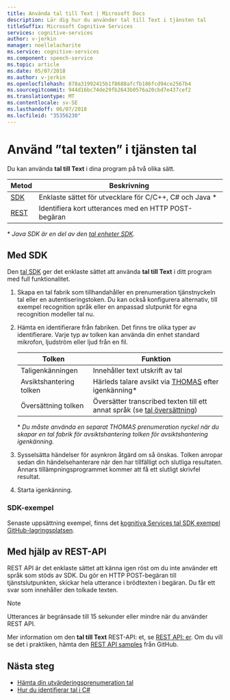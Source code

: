 ```yaml
---
title: Använda tal till Text | Microsoft Docs
description: Lär dig hur du använder tal till Text i tjänsten tal
titleSuffix: Microsoft Cognitive Services
services: cognitive-services
author: v-jerkin
manager: noellelacharite
ms.service: cognitive-services
ms.component: speech-service
ms.topic: article
ms.date: 05/07/2018
ms.author: v-jerkin
ms.openlocfilehash: 878a31992415b1f8688afcfb186fcd94ce2567b4
ms.sourcegitcommit: 944d16bc74de29fb2643b0576a20cbd7e437cef2
ms.translationtype: MT
ms.contentlocale: sv-SE
ms.lasthandoff: 06/07/2018
ms.locfileid: "35356230"
---
```

# <a name="use-speech-to-text-in-the-speech-service"></a>Använd ”tal texten” i tjänsten tal

Du kan använda **tal till Text** i dina program på två olika sätt.

| Metod | Beskrivning |
|-|-|
| [SDK](speech-sdk.md) | Enklaste sättet för utvecklare för C/C++, C# och Java * |
| [REST](rest-apis.md) | Identifiera kort utterances med en HTTP POST-begäran | 

\* *Java SDK är en del av den [tal enheter SDK](speech-devices-sdk.md).*

## <a name="using-the-sdk"></a>Med SDK

Den [tal SDK](speech-sdk.md) ger det enklaste sättet att använda **tal till Text** i ditt program med full funktionalitet.

1. Skapa en tal fabrik som tillhandahåller en prenumeration tjänstnyckeln tal eller en autentiseringstoken. Du kan också konfigurera alternativ, till exempel recognition språk eller en anpassad slutpunkt för egna recognition modeller tal nu.

2. Hämta en identifierare från fabriken. Det finns tre olika typer av identifierare. Varje typ av tolken kan använda din enhet standard mikrofon, ljudström eller ljud från en fil.

    Tolken | Funktion
    -|-
    Taligenkänningen|Innehåller text utskrift av tal
    Avsiktshantering tolken|Härleds talare avsikt via [THOMAS](https://docs.microsoft.com/azure/cognitive-services/luis/) efter igenkänning\*
    Översättning tolken|Översätter transcribed texten till ett annat språk (se [tal översättning](how-to-translate-speech.md))

    \* *Du måste använda en separat THOMAS prenumeration nyckel när du skapar en tal fabrik för avsiktshantering tolken för avsiktshantering igenkänning.*
    
4. Sysselsätta händelser för asynkron åtgärd om så önskas. Tolken anropar sedan din händelsehanterare när den har tillfälligt och slutliga resultaten. Annars tillämpningsprogrammet kommer att få ett slutligt skrivfel resultat.

5. Starta igenkänning.

### <a name="sdk-samples"></a>SDK-exempel

Senaste uppsättning exempel, finns det [kognitiva Services tal SDK exempel GitHub-lagringsplatsen](https://aka.ms/csspeech/samples).

## <a name="using-the-rest-api"></a>Med hjälp av REST-API

REST API är det enklaste sättet att känna igen röst om du inte använder ett språk som stöds av SDK. Du gör en HTTP POST-begäran till tjänstslutpunkten, skickar hela utterance i brödtexten i begäran. Du får ett svar som innehåller den tolkade texten.

> [!NOTE]
> Utterances är begränsade till 15 sekunder eller mindre när du använder REST API.


Mer information om den **tal till Text** REST-API: et, se [REST API: er](rest-apis.md#speech-to-text). Om du vill se det i praktiken, hämta den [REST API samples](https://github.com/Azure-Samples/SpeechToText-REST) från GitHub.

## <a name="next-steps"></a>Nästa steg

- [Hämta din utvärderingsprenumeration tal](https://azure.microsoft.com/try/cognitive-services/)
- [Hur du identifierar tal i C#](quickstart-csharp-windows.md)
